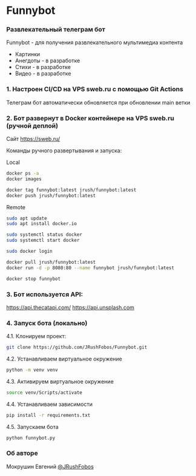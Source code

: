 # Funnybot
### Развлекательный телеграм бот

Funnybot - для получения развлекательного мультимедиа контента

- Картинки
- Анегдоты - в разработке
- Стихи - в разработке
- Видео - в разработке

### 1. Настроен CI/CD на VPS sweb.ru с помощью Git Actions
Телеграм бот автоматически обновляется при обновлении main ветки

### 2. Бот развернут в Docker контейнере на VPS sweb.ru (ручной деплой)
Сайт https://sweb.ru/

Команды ручного развертывания и запуска:

Local
```bash
docker ps -a
docker images

docker tag funnybot:latest jrush/funnybot:latest
docker push jrush/funnybot:latest
```
Remote
```bash
sudo apt update
sudo apt install docker.io

sudo systemctl status docker
sudo systemctl start docker

sudo docker login

docker pull jrush/funnybot:latest
docker run -d -p 8080:80 --name funnybot jrush/funnybot:latest

docker stop funnybot
```


### 3. Бот используется API:
https://api.thecatapi.com/
https://api.unsplash.com


### 4. Запуск бота (локально)
4.1. Клонируем проект:

```bash
git clone https://github.com/JRushFobos/Funnybot.git
```

4.2. Устанавливаем виртуальное окружение

```bash
python -m venv venv
```

4.3. Активируем виртуальное окружение

```bash
source venv/Scripts/activate
```

4.4. Устанавливаем зависимости

```bash
pip install -r requirements.txt
```

4.5. Запускаем бота

```bash
python funnybot.py
```

### Об авторе
Мокрушин Евгений [@JRushFobos](https://github.com/JRushFobos)
